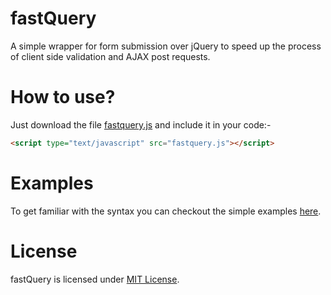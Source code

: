 # fastQuery

A simple wrapper for form submission over jQuery to speed up the process of client side validation and AJAX post requests.

# How to use?

Just download the file <a href="https://github.com/frankhart2018/fastQuery/blob/master/fastquery.js">fastquery.js</a> and include it in your code:-

```html
<script type="text/javascript" src="fastquery.js"></script>
```

# Examples

To get familiar with the syntax you can checkout the simple examples <a href="https://github.com/frankhart2018/fastQuery/tree/master/examples">here</a>.

# License

fastQuery is licensed under <a href="https://github.com/frankhart2018/fastQuery/blob/master/LICENSE">MIT License</a>.